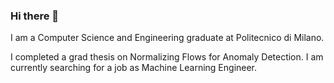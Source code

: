 ### Hi there 👋

<!--
**AlessioGalluccio/AlessioGalluccio** is a ✨ _special_ ✨ repository because its `README.md` (this file) appears on your GitHub profile.

Here are some ideas to get you started:

- 🔭 I’m currently working ...
- 🌱 I’m currently learning ...
- 👯 I’m looking to collaborate on ...
- 🤔 I’m looking for help with ...
- 💬 Ask me about ...
- 📫 How to reach me: ...
- 😄 Pronouns: ...
- ⚡ Fun fact: ...
-->

I am a Computer Science and Engineering graduate at Politecnico di Milano.

I completed a grad thesis on Normalizing Flows for Anomaly Detection. I am currently searching for a job as Machine Learning Engineer.
